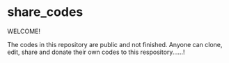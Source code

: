 # share_codes
WELCOME!

The codes in this repository are public and not finished. Anyone can clone, edit, share and donate their own codes to this respository......!
